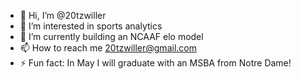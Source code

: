 - 👋 Hi, I’m @20tzwiller
- 👀 I’m interested in sports analytics
- 🌱 I’m currently building an NCAAF elo model
- 📫 How to reach me 20tzwiller@gmail.com
- ⚡ Fun fact: In May I will graduate with an MSBA from Notre Dame!

<!---
20tzwiller/20tzwiller is a ✨ special ✨ repository because its `README.md` (this file) appears on your GitHub profile.
You can click the Preview link to take a look at your changes.
--->
